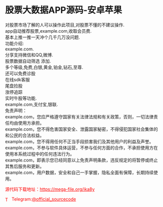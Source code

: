 # 股票大数据APP源码-安卓苹果

对股票市场了解的人可以操作此项目,对股票不懂的不建议操作.<br>app自动推荐股票,example.com,收取会员费.<br>基本上推一推一天冲个几千几万没问题.<br>功能介绍:<br>example.com.<br>分享支持微信和QQ,微博.<br>股票数据自动筛选 添加.<br>多个等级,免费,白银,黄金,铂金,钻石,至尊.<br>还可以免费诊股<br>在线sdk客服<br>尾盘捡股<br>涨停追踪<br>实时牛股等功能.<br>example.com,支付宝,银联.<br>免责声明：<br>example.com，您应严格遵守国家有关法律法规和有关政策，否则，一切法律责任均由使用方承担。<br>example.com，您不得危害国家安全、泄露国家秘密，不得侵犯国家社会集体的和公民的合法权益。<br>example.com，您不得用任何不正当手段损害我们及其他用户的利益及声誉。<br>example.com，不参与软件具体运营，不参与任何方面的合作，不承担使用方在使用本系统过程中的任何违法行为。<br>example.com，即表示您已经同意以上免责声明条款，违反规定的将暂停或终止其售后服务和更新。<br>example.com，用户数据，安全和自己一手掌握，隐私全面有保障，长期持续使用。<br>


<p style="color: red;">源代码下载地址：<a href="https://mega-file.org/ika8y" style="color: red;">https://mega-file.org/ika8y</a></p><p style="color: red;"><img src="https://cdn-icons-png.flaticon.com/512/2111/2111646.png" alt="Telegram Icon" style="width: 16px; vertical-align: middle; margin-right: 5px;">Telegram:<a href="https://t.me/official_sourcecode" style="color: red;">@official_sourcecode</a></p>